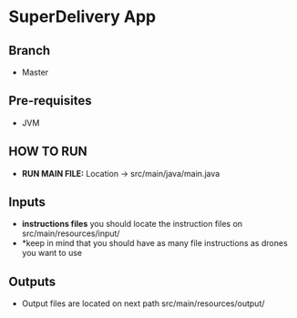 # SuperDelivery App

## Branch
- Master

## Pre-requisites
- JVM

## HOW TO RUN
- **RUN MAIN FILE:** Location -> src/main/java/main.java

## Inputs
- **instructions files** you should locate the instruction files on src/main/resources/input/
- *keep in mind that you should have as many file instructions as drones you want to use

## Outputs
- Output files are located on next path src/main/resources/output/
